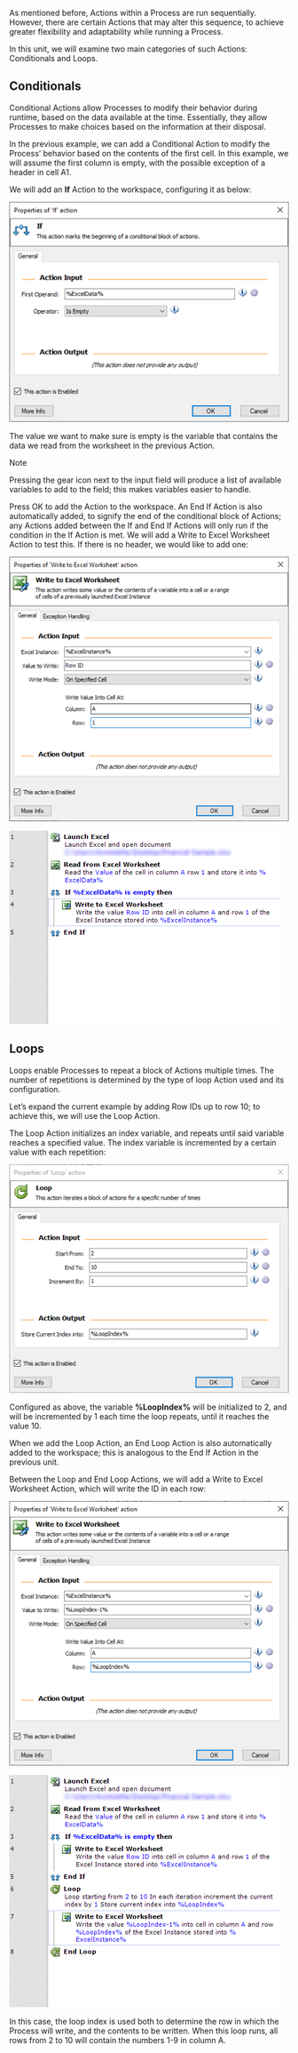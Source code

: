 As mentioned before, Actions within a Process are run sequentially. However, there are certain Actions that may alter this sequence, to achieve greater flexibility and adaptability while running a Process.

In this unit, we will examine two main categories of such Actions: Conditionals and Loops.

## Conditionals
Conditional Actions allow Processes to modify their behavior during runtime, based on the data available at the time. Essentially, they allow Processes to make choices based on the information at their disposal.

In the previous example, we can add a Conditional Action to modify the Process’ behavior based on the contents of the first cell. In this example, we will assume the first column is empty, with the possible exception of a header in cell A1.

We will add an **If** Action to the workspace, configuring it as below:
 
![if action properties](..\media\if-action-properties.png)

The value we want to make sure is empty is the variable that contains the data we read from the worksheet in the previous Action.

> [!NOTE]
> Pressing the gear icon next to the input field will produce a list of available variables to add to the field; this makes variables easier to handle.

Press OK to add the Action to the workspace. An End If Action is also automatically added, to signify the end of the conditional block of Actions; any Actions added between the If and End If Actions will only run if the condition in the If Action is met.
We will add a Write to Excel Worksheet Action to test this. If there is no header, we would like to add one:

![write to excel worksheet action properties](..\media\write-to-excel-worksheet-action-properties.png)

![actions workspace](..\media\actions-workspace.png)
 
## Loops
Loops enable Processes to repeat a block of Actions multiple times. The number of repetitions is determined by the type of loop Action used and its configuration.

Let’s expand the current example by adding Row IDs up to row 10; to achieve this, we will use the Loop Action.

The Loop Action initializes an index variable, and repeats until said variable reaches a specified value. The index variable is incremented by a certain value with each repetition:

![loop action properties](..\media\loop-action-properties.png)

Configured as above, the variable **%LoopIndex%** will be initialized to 2, and will be incremented by 1 each time the loop repeats, until it reaches the value 10.

When we add the Loop Action, an End Loop Action is also automatically added to the workspace; this is analogous to the End If Action in the previous unit.

Between the Loop and End Loop Actions, we will add a Write to Excel Worksheet Action, which will write the ID in each row:
 
![write to excel worksheet action properties continued](..\media\write-to-excel-worksheet-action-properties-continued.png)

![actions workspace continued](..\media\actions-workspace-continued.png)

In this case, the loop index is used both to determine the row in which the Process will write, and the contents to be written. When this loop runs, all rows from 2 to 10 will contain the numbers 1-9 in column A.
